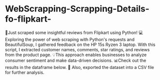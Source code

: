 # WebScrapping-Scrapping-Details-fo-flipkart-

 🚀Just scraped some insightful reviews from Flipkart using Python!
💻 Exploring the power of web scraping with Python's 
requests and BeautifulSoup, I gathered feedback on the HP 15s Ryzen 3 laptop. With this script, I extracted customer names, comments, star ratings, and reviews from the product page.
💡This approach enables businesses to analyze consumer sentiment and make data-driven decisions.
📊Check out the results in the dataframe below.
📝 Also, exported the dataset into a CSV file for further analysis.
